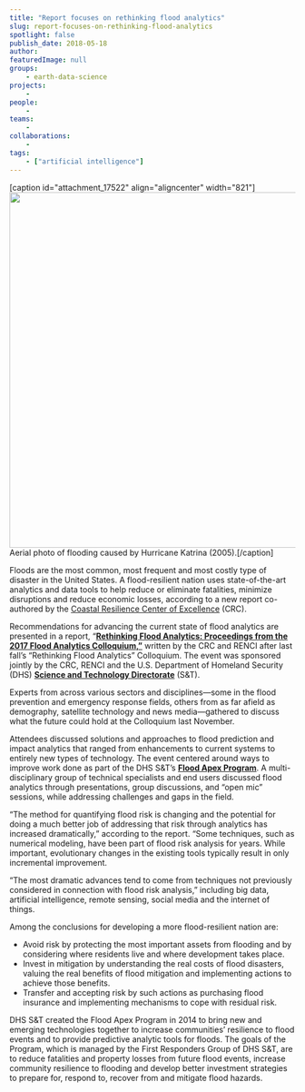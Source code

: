 ```yaml
---
title: "Report focuses on rethinking flood analytics"
slug: report-focuses-on-rethinking-flood-analytics
spotlight: false
publish_date: 2018-05-18
author: 
featuredImage: null
groups:
    - earth-data-science
projects:
    - 
people:
    - 
teams: 
    - 
collaborations:
    - 
tags:
    - ["artificial intelligence"]
---
```

[caption id="attachment_17522" align="aligncenter" width="821"]<img class="wp-image-17522 size-full" src="http://renci.org/wp-content/uploads/2018/05/Screen-Shot-2018-05-18-at-2.50.29-PM.png" alt="" width="821" height="626" /> Aerial photo of flooding caused by Hurricane Katrina (2005).[/caption]

Floods are the most common, most frequent and most costly type of disaster in the United States. A flood-resilient nation uses state-of-the-art analytics and data tools to help reduce or eliminate fatalities, minimize disruptions and reduce economic losses, according to a new report co-authored by the <a href="http://coastalresiliencecenter.unc.edu/">Coastal Resilience Center of Excellence</a> (CRC). <!--more-->

Recommendations for advancing the current state of flood analytics are presented in a report, “<a href="http://coastalresiliencecenter.unc.edu/wp-content/uploads/2018/04/CRC-FloodAnalytics-Colloquium-Report.pdf"><strong>Rethinking Flood Analytics: Proceedings from the 2017 Flood Analytics Colloquium,”</strong></a> written by the CRC and RENCI after last fall’s “Rethinking Flood Analytics” Colloquium. The event was sponsored jointly by the CRC, RENCI and the U.S. Department of Homeland Security (DHS) <a href="https://www.dhs.gov/science-and-technology"><strong>Science and Technology Directorate</strong></a> (S&amp;T).

Experts from across various sectors and disciplines—some in the flood prevention and emergency response fields, others from as far afield as demography, satellite technology and news media—gathered to discuss what the future could hold at the Colloquium last November.

Attendees discussed solutions and approaches to flood prediction and impact analytics that ranged from enhancements to current systems to entirely new types of technology. The event centered around ways to improve work done as part of the DHS S&amp;T’s <a href="https://www.dhs.gov/science-and-technology/flood-apex"><strong>Flood Apex Program</strong></a>. A multi-disciplinary group of technical specialists and end users discussed flood analytics through presentations, group discussions, and “open mic” sessions, while addressing challenges and gaps in the field.

“The method for quantifying flood risk is changing and the potential for doing a much better job of addressing that risk through analytics has increased dramatically,” according to the report. “Some techniques, such as numerical modeling, have been part of flood risk analysis for years. While important, evolutionary changes in the existing tools typically result in only incremental improvement.

“The most dramatic advances tend to come from techniques not previously considered in connection with flood risk analysis,” including big data, artificial intelligence, remote sensing, social media and the internet of things.

Among the conclusions for developing a more flood-resilient nation are:
<ul>
 	<li>Avoid risk by protecting the most important assets from flooding and by considering where residents live and where development takes place.</li>
 	<li>Invest in mitigation by understanding the real costs of flood disasters, valuing the real benefits of flood mitigation and implementing actions to achieve those benefits.</li>
 	<li>Transfer and accepting risk by such actions as purchasing flood insurance and implementing mechanisms to cope with residual risk.<strong> </strong></li>
</ul>
DHS S&amp;T created the Flood Apex Program in 2014 to bring new and emerging technologies together to increase communities’ resilience to flood events and to provide predictive analytic tools for floods. The goals of the Program, which is managed by the First Responders Group of DHS S&amp;T, are to reduce fatalities and property losses from future flood events, increase community resilience to flooding and develop better investment strategies to prepare for, respond to, recover from and mitigate flood hazards.
